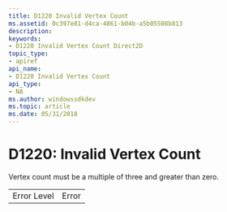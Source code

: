 ```yaml
---
title: D1220 Invalid Vertex Count
ms.assetid: 0c397e81-d4ca-4861-b04b-a5b05508b813
description: 
keywords:
- D1220 Invalid Vertex Count Direct2D
topic_type:
- apiref
api_name:
- D1220 Invalid Vertex Count
api_type:
- NA
ms.author: windowssdkdev
ms.topic: article
ms.date: 05/31/2018
---
```


# D1220: Invalid Vertex Count

Vertex count must be a multiple of three and greater than zero.



|             |       |
|-------------|-------|
| Error Level | Error |



 

 

 




